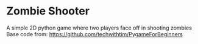 # Zombie Shooter
A simple 2D python game where two players face off in shooting zombies
Base code from: https://github.com/techwithtim/PygameForBeginners
